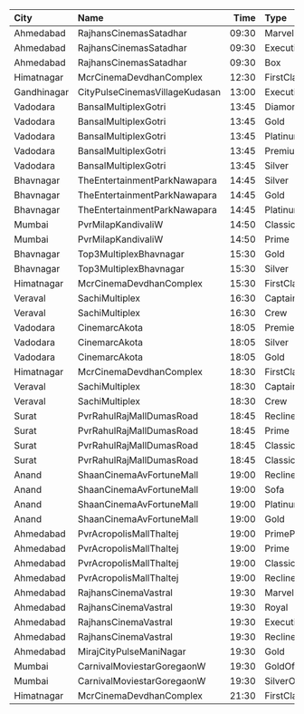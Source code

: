 | City        | Name                           |  Time | Type          | Price | Capacity | Booked |
| :---------- | :----------------------------- | ----: | :------------ | ----: | -------: | -----: |
| Ahmedabad   | RajhansCinemasSatadhar         | 09:30 | Marvel        |  100₹ |       26 |      0 |
| Ahmedabad   | RajhansCinemasSatadhar         | 09:30 | Executive     |  110₹ |       71 |      8 |
| Ahmedabad   | RajhansCinemasSatadhar         | 09:30 | Box           |  110₹ |        5 |      5 |
| Himatnagar  | McrCinemaDevdhanComplex        | 12:30 | FirstClass    |  120₹ |       85 |     67 |
| Gandhinagar | CityPulseCinemasVillageKudasan | 13:00 | Executive     |  110₹ |       10 |      0 |
| Vadodara    | BansalMultiplexGotri           | 13:45 | Diamond       |  200₹ |       14 |      0 |
| Vadodara    | BansalMultiplexGotri           | 13:45 | Gold          |   90₹ |       14 |      0 |
| Vadodara    | BansalMultiplexGotri           | 13:45 | Platinum      |   90₹ |       68 |      0 |
| Vadodara    | BansalMultiplexGotri           | 13:45 | Premium       |   90₹ |       28 |      0 |
| Vadodara    | BansalMultiplexGotri           | 13:45 | Silver        |   90₹ |       16 |      0 |
| Bhavnagar   | TheEntertainmentParkNawapara   | 14:45 | Silver        |  100₹ |       22 |      0 |
| Bhavnagar   | TheEntertainmentParkNawapara   | 14:45 | Gold          |  120₹ |      139 |      4 |
| Bhavnagar   | TheEntertainmentParkNawapara   | 14:45 | Platinum      |  150₹ |       29 |      0 |
| Mumbai      | PvrMilapKandivaliW             | 14:50 | Classic       |  130₹ |       55 |      3 |
| Mumbai      | PvrMilapKandivaliW             | 14:50 | Prime         |  130₹ |       28 |      8 |
| Bhavnagar   | Top3MultiplexBhavnagar         | 15:30 | Gold          |   60₹ |      100 |      0 |
| Bhavnagar   | Top3MultiplexBhavnagar         | 15:30 | Silver        |   60₹ |      100 |      0 |
| Himatnagar  | McrCinemaDevdhanComplex        | 15:30 | FirstClass    |  120₹ |       85 |     67 |
| Veraval     | SachiMultiplex                 | 16:30 | Captain       |  100₹ |       68 |     21 |
| Veraval     | SachiMultiplex                 | 16:30 | Crew          |  100₹ |       60 |     12 |
| Vadodara    | CinemarcAkota                  | 18:05 | Premier       |   90₹ |       12 |      0 |
| Vadodara    | CinemarcAkota                  | 18:05 | Silver        |  100₹ |       87 |      0 |
| Vadodara    | CinemarcAkota                  | 18:05 | Gold          |  110₹ |       25 |      0 |
| Himatnagar  | McrCinemaDevdhanComplex        | 18:30 | FirstClass    |  120₹ |       85 |     67 |
| Veraval     | SachiMultiplex                 | 18:30 | Captain       |  100₹ |       68 |      8 |
| Veraval     | SachiMultiplex                 | 18:30 | Crew          |  100₹ |       60 |     12 |
| Surat       | PvrRahulRajMallDumasRoad       | 18:45 | Recliner      |  370₹ |       24 |      0 |
| Surat       | PvrRahulRajMallDumasRoad       | 18:45 | Prime         |  200₹ |       87 |     19 |
| Surat       | PvrRahulRajMallDumasRoad       | 18:45 | ClassicPlus   |  190₹ |       30 |      0 |
| Surat       | PvrRahulRajMallDumasRoad       | 18:45 | Classic       |  180₹ |       30 |      0 |
| Anand       | ShaanCinemaAvFortuneMall       | 19:00 | Recliner      |  300₹ |      100 |      0 |
| Anand       | ShaanCinemaAvFortuneMall       | 19:00 | Sofa          |  250₹ |      100 |      0 |
| Anand       | ShaanCinemaAvFortuneMall       | 19:00 | Platinum      |  140₹ |      100 |      0 |
| Anand       | ShaanCinemaAvFortuneMall       | 19:00 | Gold          |  130₹ |      100 |      0 |
| Ahmedabad   | PvrAcropolisMallThaltej        | 19:00 | PrimePlus     |  175₹ |       66 |      0 |
| Ahmedabad   | PvrAcropolisMallThaltej        | 19:00 | Prime         |  150₹ |       65 |      0 |
| Ahmedabad   | PvrAcropolisMallThaltej        | 19:00 | Classic       |  150₹ |       39 |      0 |
| Ahmedabad   | PvrAcropolisMallThaltej        | 19:00 | Recliner      |  350₹ |        8 |      0 |
| Ahmedabad   | RajhansCinemaVastral           | 19:30 | Marvel        |  140₹ |       24 |      0 |
| Ahmedabad   | RajhansCinemaVastral           | 19:30 | Royal         |  160₹ |       28 |      0 |
| Ahmedabad   | RajhansCinemaVastral           | 19:30 | Executive     |  180₹ |      103 |      0 |
| Ahmedabad   | RajhansCinemaVastral           | 19:30 | Recliner      |  280₹ |       17 |      0 |
| Ahmedabad   | MirajCityPulseManiNagar        | 19:30 | Gold          |  170₹ |       24 |      0 |
| Mumbai      | CarnivalMoviestarGoregaonW     | 19:30 | GoldOffline   |  110₹ |       23 |     12 |
| Mumbai      | CarnivalMoviestarGoregaonW     | 19:30 | SilverOffline |  110₹ |       13 |      0 |
| Himatnagar  | McrCinemaDevdhanComplex        | 21:30 | FirstClass    |  120₹ |       85 |     67 |